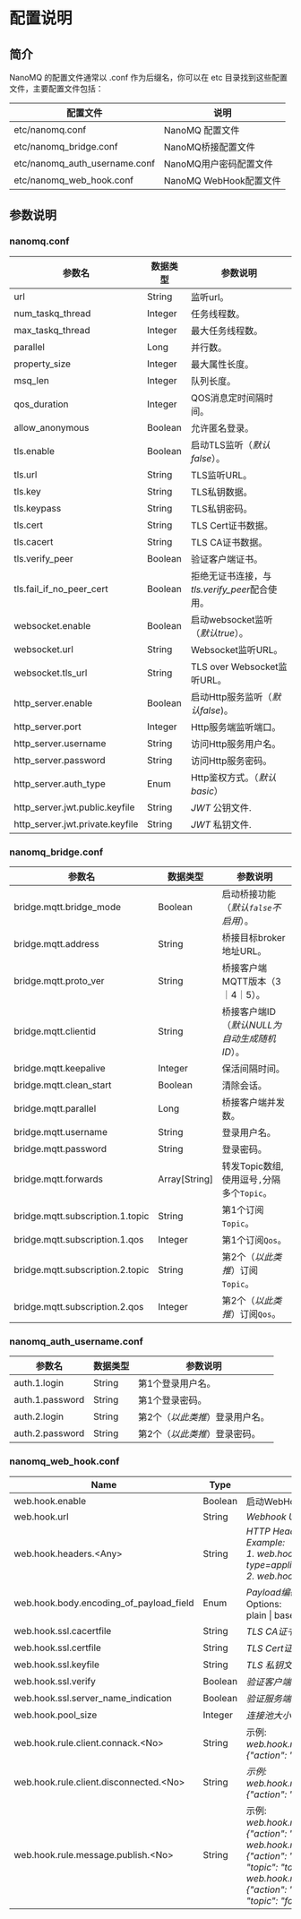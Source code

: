 # 配置说明

## 简介

NanoMQ 的配置文件通常以 .conf 作为后缀名，你可以在 etc 目录找到这些配置文件，主要配置文件包括：

| 配置文件                      | 说明                   |
| ----------------------------- | ---------------------- |
| etc/nanomq.conf               | NanoMQ 配置文件        |
| etc/nanomq_bridge.conf        | NanoMQ桥接配置文件     |
| etc/nanomq_auth_username.conf | NanoMQ用户密码配置文件 |
| etc/nanomq_web_hook.conf      | NanoMQ WebHook配置文件 |

## 参数说明

### nanomq.conf

| 参数名                  | 数据类型    | 参数说明                                                  |
| --------------------- | ------- | ------------------------------------------------------------ |
| url              | String  | 监听url。                                                    |
| num_taskq_thread | Integer | 任务线程数。 |
| max_taskq_thread | Integer | 最大任务线程数。 |
| parallel |Long  | 并行数。 |
| property_size |Integer  | 最大属性长度。 |
| msq_len | Integer | 队列长度。 |
| qos_duration | Integer | QOS消息定时间隔时间。 |
| allow_anonymous | Boolean | 允许匿名登录。 |
| tls.enable | Boolean | 启动TLS监听（*默认false*）。 |
| tls.url |String  | TLS监听URL。 |
| tls.key | String | TLS私钥数据。 |
| tls.keypass | String | TLS私钥密码。 |
| tls.cert |String  | TLS Cert证书数据。 |
| tls.cacert | String | TLS CA证书数据。|
| tls.verify_peer | Boolean | 验证客户端证书。 |
| tls.fail_if_no_peer_cert | Boolean | 拒绝无证书连接，与*tls.verify_peer*配合使用。 |
| websocket.enable | Boolean | 启动websocket监听（*默认true*）。 |
| websocket.url | String  | Websocket监听URL。 |
| websocket.tls_url |  String | TLS over Websocket监听URL。 |
| http_server.enable| Boolean | 启动Http服务监听（*默认false*)。 |
| http_server.port | Integer | Http服务端监听端口。 |
| http_server.username | String | 访问Http服务用户名。 |
| http_server.password | String | 访问Http服务密码。 |
| http_server.auth_type | Enum | Http鉴权方式。（*默认 basic*） |
| http_server.jwt.public.keyfile | String |*JWT* 公钥文件. |
| http_server.jwt.private.keyfile | String |*JWT* 私钥文件. |

### nanomq_bridge.conf

| 参数名                  | 数据类型    | 参数说明                                                  |
| --------------------- | ------- | ------------------------------------------------------------ |
| bridge.mqtt.bridge_mode | Boolean | 启动桥接功能（*默认`false`不启用*）。 |
| bridge.mqtt.address | String | 桥接目标broker地址URL。 |
| bridge.mqtt.proto_ver | String | 桥接客户端MQTT版本（3｜4｜5）。 |
| bridge.mqtt.clientid | String | 桥接客户端ID（*默认NULL为自动生成随机ID*）。 |
| bridge.mqtt.keepalive | Integer | 保活间隔时间。 |
| bridge.mqtt.clean_start | Boolean | 清除会话。 |
| bridge.mqtt.parallel | Long | 桥接客户端并发数。 |
| bridge.mqtt.username | String | 登录用户名。 |
| bridge.mqtt.password | String | 登录密码。 |
| bridge.mqtt.forwards | Array[String] | 转发Topic数组, 使用逗号`,`分隔多个`Topic`。 |
| bridge.mqtt.subscription.1.topic | String | 第1个订阅`Topic`。                               |
| bridge.mqtt.subscription.1.qos | Integer | 第1个订阅`Qos`。                       |
| bridge.mqtt.subscription.2.topic | String        | 第2个（*以此类推*）订阅`Topic`。             |
| bridge.mqtt.subscription.2.qos   | Integer       | 第2个（*以此类推*）订阅`Qos`。 |

### nanomq_auth_username.conf

| 参数名          | 数据类型 | 参数说明                        |
| --------------- | -------- | ------------------------------- |
| auth.1.login    | String   | 第1个登录用户名。               |
| auth.1.password | String   | 第1个登录密码。                 |
| auth.2.login    | String   | 第2个（*以此类推*）登录用户名。 |
| auth.2.password | String   | 第2个（*以此类推*）登录密码。   |

### nanomq_web_hook.conf

| Name                                     | Type    | Description                                                  |
| ---------------------------------------- | ------- | ------------------------------------------------------------ |
| web.hook.enable                          | Boolean | 启动WebHook (默认: `false`)                                  |
| web.hook.url                             | String  | *Webhook URL*                                                |
| web.hook.headers.\<Any\>                 | String  | *HTTP Headers*<br>*Example:*<br>*1. web.hook.headers.content-type=application/json*<br> *2. web.hook.headers.accept=\** |
| web.hook.body.encoding_of_payload_field  | Enum    | *Payload编码方式*<br>Options: <br>plain \| base64 \| base62  |
| web.hook.ssl.cacertfile                  | String  | *TLS CA证书文件*.                                            |
| web.hook.ssl.certfile                    | String  | *TLS Cert证书文件*                                           |
| web.hook.ssl.keyfile                     | String  | *TLS 私钥文件.*                                              |
| web.hook.ssl.verify                      | Boolean | *验证客户端证书。*  (默认: `false`).                         |
| web.hook.ssl.server_name_indication      | Boolean | *验证服务端名*  (默认: `false`).                             |
| web.hook.pool_size                       | Integer | *连接池大小 （默认: 32）*.                                   |
| web.hook.rule.client.connack.\<No\>      | String  | 示例: <br>*web.hook.rule.client.connack.1={"action": "on_client_connack"}* |
| web.hook.rule.client.disconnected.\<No\> | String  | *示例: <br/>web.hook.rule.client.disconnected.1={"action": "on_client_disconnected"}* |
| web.hook.rule.message.publish.\<No\>     | String  | 示例: <br/>*web.hook.rule.message.publish.1={"action": "on_message_publish"}* <br>*web.hook.rule.message.publish.1={"action": "on_message_publish", "topic": "topic/1/2"}* <br>*web.hook.rule.message.publish.2 = {"action": "on_message_publish", "topic": "foo/#"}* |

